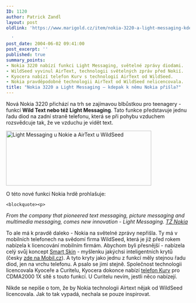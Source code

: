 ```yaml
---
ID: 1120
author: Patrick Zandl
layout: post
oldlink: 'https://www.marigold.cz/item/nokia-3220-a-light-messaging-kdepak-k-nemu-nokia-prisla

  '
post_date: 2004-06-02 09:41:00
post_excerpt: ''
published: true
summary_points:
- Nokia 3220 nabízí funkci Light Messaging, světelné zprávy diodami.
- WildSeed vyvinul AirText, technologii světelných zpráv před Nokií.
- Kyocera nabízí telefon Kurv s technologií AirText od WildSeed.
- Nokia pravděpodobně technologii AirText od WildSeed nelicencovala.
title: "Nokia 3220 a Light Messaging – kdepak k němu Nokia přišla?"
---
```


<p>
Nová Nokia 3220 přichází na trh se zajímavou blbůstkou pro teenagery - funkcí <b>Wild Text nebo též Light Messaging</b>. Tato funkce představuje jednu řadu diod na zadní straně telefonu, která se při pohybu vzduchem rozsvědcuje tak, že ve vzduchu je vidět text. </p>

<p>
<img src="/wp-content/uploads/20040602-airtext.jpg" alt="Light Messaging u Nokie a AirText u WildSeed" width="398" height="150" /></p>

<p>
O této nové funkci Nokia hrdě prohlašuje:</p>

	<blockquote><p>
<i>From the company that pioneered text messaging, picture messaging and
multimedia messaging, comes new innovation - Light Messaging. <a href="http://press.nokia.com/PR/200405/947495_5.html">TZ Nokia</a></i></p>
</blockquote>
<p>
To ale má k pravdě daleko - Nokia na světelné zprávy nepřišla. Ty má v mobilních telefonech na svědomí firma WildSeed, která je již před rokem nabízela k licencování mobilním firmám. Abychom byli přesnější - nabízela celý svůj koncept <a href="http://www.wildseed.com/software/smartscreens.htm">Smart Skin</a> - myšlenku jakýchsi inteligentních krytů (česky <a href="http://mobil.idnes.cz/mobilni_komunikace/mobilni_telefony/prislusenstvi/gitwit011012.html">zde na Mobil.cz</a>). A tyto kryty jako jednu z funkcí měly stejnou řadu diod, jen na vrchu telefonu. A psalo se jimi stejně. Společnost technologii licencovala Kyoceře a Curitelu, Kyocera dokonce nabízí <a href="http://www.kyocera-wireless.com/showroom/showcase/details_kurv.htm">telefon Kurv</a> pro CDMA2000 1X sítě s touto funkcí. U Curitelu nevím, jestli něco nabízejí. </p>

<p>
Nikde se nepíše o tom, že by Nokia technologii Airtext nějak od WildSeed licencovala. Jak to tak vypadá, nechala se pouze inspirovat.
</p>